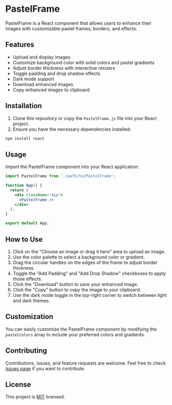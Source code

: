 # PastelFrame

PastelFrame is a React component that allows users to enhance their images with customizable pastel frames, borders, and effects.

## Features

- Upload and display images
- Customize background color with solid colors and pastel gradients
- Adjust border thickness with interactive resizers
- Toggle padding and drop shadow effects
- Dark mode support
- Download enhanced images
- Copy enhanced images to clipboard

## Installation

1. Clone this repository or copy the `PastelFrame.js` file into your React project.
2. Ensure you have the necessary dependencies installed:

```bash
npm install react
```

## Usage

Import the PastelFrame component into your React application:

```jsx
import PastelFrame from './path/to/PastelFrame';

function App() {
  return (
    <div className="App">
      <PastelFrame />
    </div>
  );
}

export default App;
```

## How to Use

1. Click on the "Choose an image or drag it here" area to upload an image.
2. Use the color palette to select a background color or gradient.
3. Drag the circular handles on the edges of the frame to adjust border thickness.
4. Toggle the "Add Padding" and "Add Drop Shadow" checkboxes to apply those effects.
5. Click the "Download" button to save your enhanced image.
6. Click the "Copy" button to copy the image to your clipboard.
7. Use the dark mode toggle in the top-right corner to switch between light and dark themes.

## Customization

You can easily customize the PastelFrame component by modifying the `pastelColors` array to include your preferred colors and gradients.

## Contributing

Contributions, issues, and feature requests are welcome. Feel free to check [issues page](https://github.com/yourusername/pastelframe/issues) if you want to contribute.

## License

This project is [MIT](https://choosealicense.com/licenses/mit/) licensed.